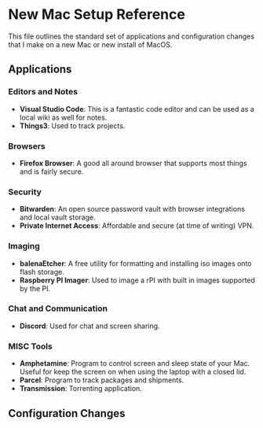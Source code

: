 # New Mac Setup Reference

This file outlines the standard set of applications and configuration changes that I make on a new Mac or new install of MacOS.

## Applications

### Editors and Notes

- **Visual Studio Code**: This is a fantastic code editor and can be used as a local wiki as well for notes.
- **Things3**: Used to track projects.

### Browsers

- **Firefox Browser**: A good all around browser that supports most things and is fairly secure.
  
### Security

- **Bitwarden**: An open source password vault with browser integrations and local vault storage.
- **Private Internet Access**: Affordable and secure (at time of writing) VPN.

### Imaging

- **balenaEtcher**: A free utility for formatting and installing iso images onto flash storage.
- **Raspberry PI Imager**: Used to image a rPI with built in images supported by the PI.

### Chat and Communication

- **Discord**: Used for chat and screen sharing.

### MISC Tools

- **Amphetamine**: Program to control screen and sleep state of your Mac.  Useful for keep the screen on when using the laptop with a closed lid.
- **Parcel**: Program to track packages and shipments.
- **Transmission**: Torrenting application.

## Configuration Changes

